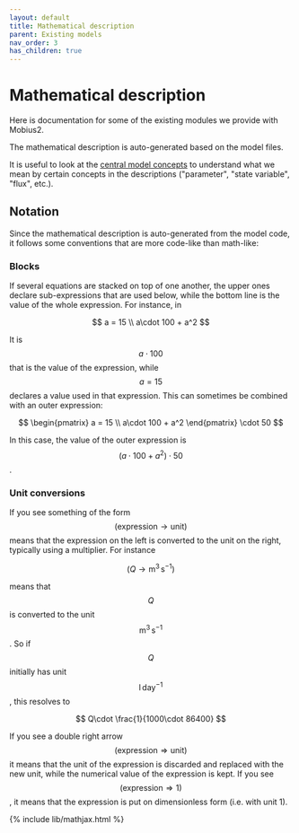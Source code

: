 ```yaml
---
layout: default
title: Mathematical description
parent: Existing models
nav_order: 3
has_children: true
---
```


# Mathematical description

Here is documentation for some of the existing modules we provide with Mobius2.

The mathematical description is auto-generated based on the model files.

It is useful to look at the [central model concepts](../mobius2docs/central_concepts.html) to understand what we mean by certain concepts in the descriptions ("parameter", "state variable", "flux", etc.).

## Notation

Since the mathematical description is auto-generated from the model code, it follows some conventions that are more code-like than math-like:

### Blocks

If several equations are stacked on top of one another, the upper ones declare sub-expressions that are used below, while the bottom line is the value of the whole expression. For instance, in

$$
a = 15 \\
a\cdot 100 + a^2
$$

It is $$a\cdot 100$$ that is the value of the expression, while $$a = 15$$ declares a value used in that expression. This can sometimes be combined with an outer expression:

$$
\begin{pmatrix}
a = 15 \\
a\cdot 100 + a^2
\end{pmatrix} \cdot 50
$$

In this case, the value of the outer expression is $$(a\cdot 100 + a^2)\cdot 50$$.

### Unit conversions

If you see something of the form  $$(\mathrm{expression} \rightarrow \mathrm{unit})$$ means that the expression on the left is converted to the unit on the right, typically using a multiplier. For instance

$$
(Q \rightarrow \mathrm{m}^3\,\mathrm{s}^{-1})
$$

means that $$Q$$ is converted to the unit $$\mathrm{m}^3\,\mathrm{s}^{-1}$$. So if $$Q$$ initially has unit $$\mathrm{l}\,\mathrm{day}^{-1}$$, this resolves to

$$
Q\cdot \frac{1}{1000\cdot 86400}
$$

If you see a double right arrow $$(\mathrm{expression} \Rightarrow \mathrm{unit})$$ it means that the unit of the expression is discarded and replaced with the new unit, while the numerical value of the expression is kept. If you see $$(\mathrm{expression} \Rightarrow 1)$$, it means that the expression is put on dimensionless form (i.e. with unit 1).

{% include lib/mathjax.html %}